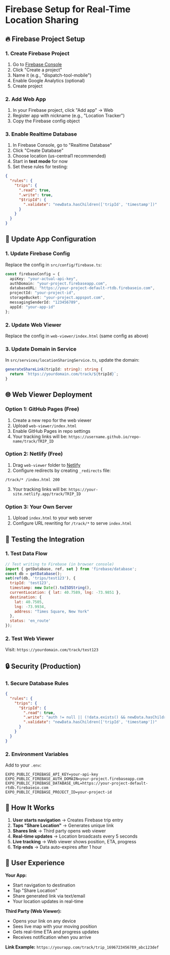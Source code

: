 # Firebase Setup for Real-Time Location Sharing

## 🔥 Firebase Project Setup

### 1. Create Firebase Project
1. Go to [Firebase Console](https://console.firebase.google.com/)
2. Click "Create a project"
3. Name it (e.g., "dispatch-tool-mobile")
4. Enable Google Analytics (optional)
5. Create project

### 2. Add Web App
1. In your Firebase project, click "Add app" → Web
2. Register app with nickname (e.g., "Location Tracker")
3. Copy the Firebase config object

### 3. Enable Realtime Database
1. In Firebase Console, go to "Realtime Database"
2. Click "Create Database"
3. Choose location (us-central1 recommended)
4. Start in **test mode** for now
5. Set these rules for testing:
```json
{
  "rules": {
    "trips": {
      ".read": true,
      ".write": true,
      "$tripId": {
        ".validate": "newData.hasChildren(['tripId', 'timestamp'])"
      }
    }
  }
}
```

## 📱 Update App Configuration

### 1. Update Firebase Config
Replace the config in `src/config/firebase.ts`:
```typescript
const firebaseConfig = {
  apiKey: "your-actual-api-key",
  authDomain: "your-project.firebaseapp.com",
  databaseURL: "https://your-project-default-rtdb.firebaseio.com",
  projectId: "your-project-id",
  storageBucket: "your-project.appspot.com",
  messagingSenderId: "123456789",
  appId: "your-app-id"
};
```

### 2. Update Web Viewer
Replace the config in `web-viewer/index.html` (same config as above)

### 3. Update Domain in Service
In `src/services/locationSharingService.ts`, update the domain:
```typescript
generateShareLink(tripId: string): string {
  return `https://yourdomain.com/track/${tripId}`;
}
```

## 🌐 Web Viewer Deployment

### Option 1: GitHub Pages (Free)
1. Create a new repo for the web viewer
2. Upload `web-viewer/index.html`
3. Enable GitHub Pages in repo settings
4. Your tracking links will be: `https://username.github.io/repo-name/track/TRIP_ID`

### Option 2: Netlify (Free)
1. Drag `web-viewer` folder to [Netlify](https://netlify.com)
2. Configure redirects by creating `_redirects` file:
```
/track/* /index.html 200
```
3. Your tracking links will be: `https://your-site.netlify.app/track/TRIP_ID`

### Option 3: Your Own Server
1. Upload `index.html` to your web server
2. Configure URL rewriting for `/track/*` to serve `index.html`

## 🔧 Testing the Integration

### 1. Test Data Flow
```javascript
// Test writing to Firebase (in browser console)
import { getDatabase, ref, set } from 'firebase/database';
const db = getDatabase();
set(ref(db, 'trips/test123'), {
  tripId: 'test123',
  timestamp: new Date().toISOString(),
  currentLocation: { lat: 40.7589, lng: -73.9851 },
  destination: { 
    lat: 40.7505, 
    lng: -73.9934, 
    address: "Times Square, New York" 
  },
  status: 'en_route'
});
```

### 2. Test Web Viewer
Visit: `https://yourdomain.com/track/test123`

## 🔒 Security (Production)

### 1. Secure Database Rules
```json
{
  "rules": {
    "trips": {
      "$tripId": {
        ".read": true,
        ".write": "auth != null || (!data.exists() && newData.hasChildren(['tripId', 'timestamp']))",
        ".validate": "newData.hasChildren(['tripId', 'timestamp'])"
      }
    }
  }
}
```

### 2. Environment Variables
Add to your `.env`:
```
EXPO_PUBLIC_FIREBASE_API_KEY=your-api-key
EXPO_PUBLIC_FIREBASE_AUTH_DOMAIN=your-project.firebaseapp.com
EXPO_PUBLIC_FIREBASE_DATABASE_URL=https://your-project-default-rtdb.firebaseio.com
EXPO_PUBLIC_FIREBASE_PROJECT_ID=your-project-id
```

## 🚀 How It Works

1. **User starts navigation** → Creates Firebase trip entry
2. **Taps "Share Location"** → Generates unique link
3. **Shares link** → Third party opens web viewer
4. **Real-time updates** → Location broadcasts every 5 seconds
5. **Live tracking** → Web viewer shows position, ETA, progress
6. **Trip ends** → Data auto-expires after 1 hour

## 📱 User Experience

**Your App:**
- Start navigation to destination
- Tap "Share Location" 
- Share generated link via text/email
- Your location updates in real-time

**Third Party (Web Viewer):**
- Opens your link on any device
- Sees live map with your moving position
- Gets real-time ETA and progress updates
- Receives notification when you arrive

**Link Example:**
`https://yourapp.com/track/trip_1696723456789_abc123def`